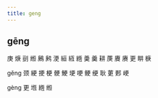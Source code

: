 ```yaml
---
title: geng
---
```


## gēng
庚
焿
刯
縆
鶊
鹒
浭
絙
絚
緪
羮
羹
耕
菮
賡
赓
更
畊
椩

gěng
颈
綆
挭
梗
骾
鯁
埂
哽
鲠
绠
耿
莄
郠
峺




gèng
更
堩
緪
縆
